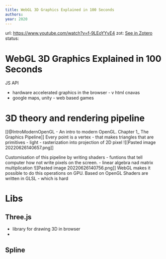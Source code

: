 ```yaml
---
title: WebGL 3D Graphics Explained in 100 Seconds
authors: 
year: 2020
---
```

url:  https://www.youtube.com/watch?v=f-9LEoYYvE4
zot: [See in Zotero](zotero://select/items/@fireshipWebGL3DGraphics2021)
status:
# WebGL 3D Graphics Explained in 100 Seconds

JS API 
- hardware accelerated graphics in the browser - v html cnavas
- google  maps, unity - web based games


# 3D theory and rendering pipeline 
[[@IntroModernOpenGL - An intro to modern OpenGL. Chapter 1_ The Graphics Pipeline]]
Every point is a vertex  - that makes triangles that are primitives - light - rasterization into projection of 2D pixel
![[Pasted image 20220626140657.png]]

Customisation of this pipeline by writing shaders - funtions that tell computer how not write pixels on the screen. - linear algebra nad matrix multiplication
![[Pasted image 20220626140756.png]]
WebGL makes it possible to do this operations on GPU. Based on OpenGL 
Shaders are written in GLSL - which is hard

# Libs
## Three.js
- library for drawing 3D in browser
- 

## Spline